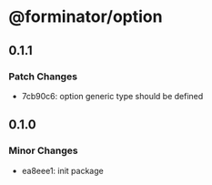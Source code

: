 # @forminator/option

## 0.1.1

### Patch Changes

- 7cb90c6: option generic type should be defined

## 0.1.0

### Minor Changes

- ea8eee1: init package
